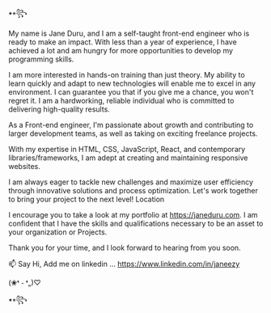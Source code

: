 ⭑⭒꧂

My name is Jane Duru, and I am a self-taught front-end engineer who is ready to make an impact. With less than a year of experience, I have achieved a lot and am hungry for more opportunities to develop my programming skills.

I am more interested in hands-on training than just theory. My ability to learn quickly and adapt to new technologies will enable me to excel in any environment. I can guarantee you that if you give me a chance, you won't regret it. I am a hardworking, reliable individual who is committed to delivering high-quality results.

As a Front-end engineer, I'm passionate about growth and contributing to larger development teams, as well as taking on exciting freelance projects. 

With my expertise in HTML, CSS, JavaScript, React, and contemporary libraries/frameworks, I am adept at creating and maintaining responsive websites. 

I am always eager to tackle new challenges and maximize user efficiency through innovative solutions and process optimization. Let's work together to bring your project to the next level!
Location

I encourage you to take a look at my portfolio at https://janeduru.com. I am confident that I have the skills and qualifications necessary to be an asset to your organization or Projects.

Thank you for your time, and I look forward to hearing from you soon.


📫 Say Hi, Add me on linkedin ... https://www.linkedin.com/in/janeezy


(❀❛ ֊ ❛„)♡

⭑⭒꧂
